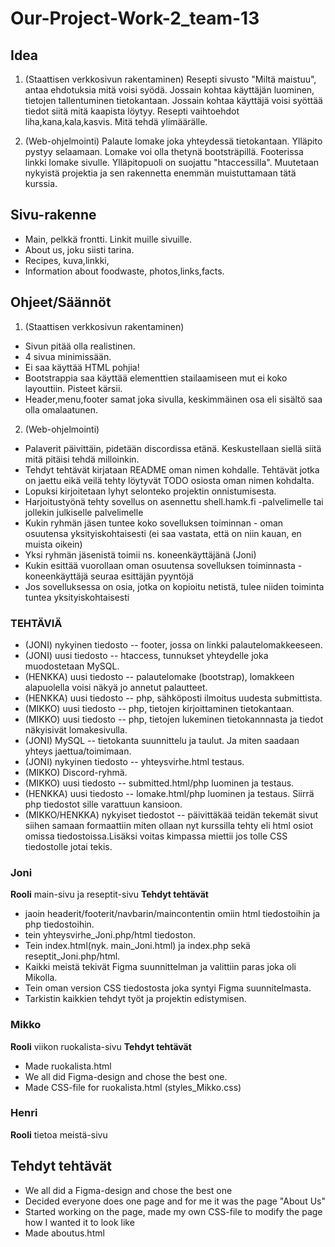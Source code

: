 # Our-Project-Work-2_team-13 #

## Idea ##
1. (Staattisen verkkosivun rakentaminen)
Resepti sivusto "Miltä maistuu", antaa ehdotuksia mitä voisi syödä.
Jossain kohtaa käyttäjän luominen, tietojen tallentuminen tietokantaan.
Jossain kohtaa käyttäjä voisi syöttää tiedot siitä mitä kaapista löytyy.
Resepti vaihtoehdot liha,kana,kala,kasvis.
Mitä tehdä ylimäärälle.

2. (Web-ohjelmointi)
Palaute lomake joka yhteydessä tietokantaan. Ylläpito pystyy selaamaan.
Lomake voi olla thetynä bootsträpillä. Footerissa linkki lomake sivulle.
Ylläpitopuoli on suojattu "htaccessilla". Muutetaan nykyistä projektia ja sen rakennetta enemmän muistuttamaan tätä kurssia.


## Sivu-rakenne ##
- Main, pelkkä frontti. Linkit muille sivuille.
- About us, joku siisti tarina.
- Recipes, kuva,linkki,
- Information about foodwaste, photos,links,facts.


## Ohjeet/Säännöt ##
1. (Staattisen verkkosivun rakentaminen)
- Sivun pitää olla realistinen.
- 4 sivua minimissään.
- Ei saa käyttää HTML pohjia!
- Bootstrappia saa käyttää elementtien stailaamiseen mut ei koko layouttiin. Pisteet kärsii.
- Header,menu,footer samat joka sivulla, keskimmäinen osa eli sisältö saa olla omalaatunen.

2. (Web-ohjelmointi)
- Palaverit päivittäin, pidetään discordissa etänä. Keskustellaan siellä siitä mitä pitäisi tehdä milloinkin.
- Tehdyt tehtävät kirjataan README oman nimen kohdalle. Tehtävät jotka on jaettu eikä veilä tehty löytyvät TODO osiosta oman nimen kohdalta.
- Lopuksi kirjoitetaan lyhyt selonteko projektin onnistumisesta.
- Harjoitustyönä tehty sovellus on asennettu shell.hamk.fi -palvelimelle tai jollekin julkiselle palvelimelle
- Kukin ryhmän jäsen tuntee koko sovelluksen toiminnan - oman osuutensa yksityiskohtaisesti (ei saa vastata, että on niin kauan, en muista oikein)
- Yksi ryhmän jäsenistä toimii ns. koneenkäyttäjänä (Joni)
- Kukin esittää vuorollaan oman osuutensa sovelluksen toiminnasta - koneenkäyttäjä seuraa esittäjän pyyntöjä
- Jos sovelluksessa on osia, jotka on kopioitu netistä, tulee niiden toiminta tuntea yksityiskohtaisesti


### TEHTÄVIÄ ###
- (JONI) nykyinen tiedosto -- footer, jossa on linkki palautelomakkeeseen.
- (JONI) uusi tiedosto -- htaccess, tunnukset yhteydelle joka muodostetaan MySQL.
- (HENKKA) uusi tiedosto -- palautelomake (bootstrap), lomakkeen alapuolella voisi näkyä jo annetut palautteet.
- (HENKKA) uusi tiedosto -- php, sähköposti ilmoitus uudesta submittista.
- (MIKKO) uusi tiedosto -- php, tietojen kirjoittaminen tietokantaan.
- (MIKKO) uusi tiedosto -- php, tietojen lukeminen tietokannnasta ja tiedot näkyisivät lomakesivulla.
- (JONI) MySQL -- tietokanta suunnittelu ja taulut. Ja miten saadaan yhteys jaettua/toimimaan.
- (JONI) nykyinen tiedosto -- yhteysvirhe.html testaus.
- (MIKKO) Discord-ryhmä.
- (MIKKO) uusi tiedosto -- submitted.html/php luominen ja testaus.
- (HENKKA) uusi tiedosto -- lomake.html/php luominen ja testaus. Siirrä php tiedostot sille varattuun kansioon.
- (MIKKO/HENKKA) nykyiset tiedostot -- päivittäkää teidän tekemät sivut siihen samaan formaattiin miten ollaan nyt kurssilla tehty eli html osiot omissa tiedostoissa.Lisäksi voitas kimpassa miettii jos tolle CSS tiedostolle jotai tekis.


### Joni ###
**Rooli**
main-sivu ja reseptit-sivu
**Tehdyt tehtävät**
- jaoin headerit/footerit/navbarin/maincontentin omiin html tiedostoihin ja php tiedostoihin.
- tein yhteysvirhe_Joni.php/html tiedoston.
- Tein index.html(nyk. main_Joni.html) ja index.php sekä reseptit_Joni.php/html.
- Kaikki meistä tekivät Figma suunnittelman ja valittiin paras joka oli Mikolla.
- Tein oman version CSS tiedostosta joka syntyi Figma suunnitelmasta.
- Tarkistin kaikkien tehdyt työt ja projektin edistymisen.


### Mikko ###
**Rooli**
viikon ruokalista-sivu
**Tehdyt tehtävät**
- Made ruokalista.html
- We all did Figma-design and chose the best one.
- Made CSS-file for ruokalista.html (styles_Mikko.css)


### Henri ###
**Rooli**
tietoa meistä-sivu
## Tehdyt tehtävät ##
- We all did a Figma-design and chose the best one
- Decided everyone does one page and for me it was the page "About Us"
- Started working on the page, made my own CSS-file to modify the page how I wanted it to look like
- Made aboutus.html
